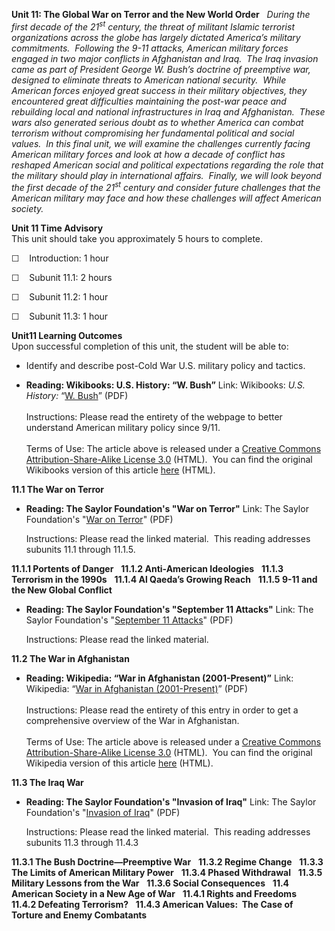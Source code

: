 **Unit 11: The Global War on Terror and the New World Order** <span
id="11"></span> 
*During the first decade of the 21<sup>st</sup> century, the threat of
militant Islamic terrorist organizations across the globe has largely
dictated America’s military commitments.  Following the 9-11 attacks,
American military forces engaged in two major conflicts in Afghanistan
and Iraq.  The Iraq invasion came as part of President George W. Bush’s
doctrine of preemptive war, designed to eliminate threats to American
national security.  While American forces enjoyed great success in their
military objectives, they encountered great difficulties maintaining the
post-war peace and rebuilding local and national infrastructures in Iraq
and Afghanistan.  These wars also generated serious doubt as to whether
America can combat terrorism without compromising her fundamental
political and social values.  In this final unit, we will examine the
challenges currently facing American military forces and look at how a
decade of conflict has reshaped American social and political
expectations regarding the role that the military should play in
international affairs.  Finally, we will look beyond the first decade of
the 21<sup>st</sup> century and consider future challenges that the
American military may face and how these challenges will affect American
society.*

**Unit 11 Time Advisory**  
This unit should take you approximately 5 hours to complete.

☐    Introduction: 1 hour

☐    Subunit 11.1: 2 hours

☐    Subunit 11.2: 1 hour

☐    Subunit 11.3: 1 hour

**Unit11 Learning Outcomes**  
Upon successful completion of this unit, the student will be able to:

-   Identify and describe post-Cold War U.S. military policy and
    tactics.

-   **Reading: Wikibooks: U.S. History: “W. Bush”**
    Link: Wikibooks: *U.S. History:* “[W.
    Bush](http://www.saylor.org/site/wp-content/uploads/2011/03/W-Bush.pdf)”
    (PDF)  
        
     Instructions: Please read the entirety of the webpage to better
    understand American military policy since 9/11.  
        
     Terms of Use: The article above is released under a [Creative
    Commons Attribution-Share-Alike License
    3.0](http://creativecommons.org/licenses/by-sa/3.0/) (HTML).  You
    can find the original Wikibooks version of this article
    [here](http://en.wikibooks.org/wiki/US_History/W_Bush) (HTML).

**11.1 The War on Terror** <span id="11.1"></span> 
-   **Reading: The Saylor Foundation's "War on Terror"**
    Link: The Saylor Foundation's "[War on
    Terror](http://www.saylor.org/site/wp-content/uploads/2011/06/War-on-Terror-FINAL.pdf)"
    (PDF)  
      
     Instructions: Please read the linked material.  This reading
    addresses subunits 11.1 through 11.1.5.

**11.1.1 Portents of Danger** <span id="11.1.1"></span> 
**11.1.2 Anti-American Ideologies** <span id="11.1.2"></span> 
**11.1.3 Terrorism in the 1990s** <span id="11.1.3"></span> 
**11.1.4 Al Qaeda’s Growing Reach** <span id="11.1.4"></span> 
**11.1.5 9-11 and the New Global Conflict** <span id="11.1.5"></span> 
-   **Reading: The Saylor Foundation's "September 11 Attacks"**
    Link: The Saylor Foundation's "[September 11
    Attacks](http://www.saylor.org/site/wp-content/uploads/2011/06/September-11-Attacks-FINAL.pdf)"
    (PDF)  
      
     Instructions: Please read the linked material.

**11.2 The War in Afghanistan** <span id="11.2"></span> 
-   **Reading: Wikipedia: “War in Afghanistan (2001-Present)”**
    Link: Wikipedia: “[War in Afghanistan
    (2001-Present)](http://www.saylor.org/site/wp-content/uploads/2011/03/War-in-Afghanistan-2001-present.pdf)”
    (PDF)  
        
     Instructions: Please read the entirety of this entry in order to
    get a comprehensive overview of the War in Afghanistan.  
        
     Terms of Use: The article above is released under a [Creative
    Commons Attribution-Share-Alike License
    3.0](http://creativecommons.org/licenses/by-sa/3.0/) (HTML).  You
    can find the original Wikipedia version of this article
    [here](http://en.wikipedia.org/wiki/War_in_Afghanistan_%282001-present%29)
    (HTML).

**11.3 The Iraq War** <span id="11.3"></span> 
-   **Reading: The Saylor Foundation's "Invasion of Iraq"**
    Link: The Saylor Foundation's "[Invasion of
    Iraq](http://www.saylor.org/site/wp-content/uploads/2011/06/Invasion-of-Iraq-FINAL.pdf)"
    (PDF)  
      
     Instructions: Please read the linked material.  This reading
    addresses subunits 11.3 through 11.4.3

**11.3.1 The Bush Doctrine—Preemptive War** <span id="11.3.1"></span> 
**11.3.2 Regime Change** <span id="11.3.2"></span> 
**11.3.3 The Limits of American Military Power** <span
id="11.3.3"></span> 
**11.3.4 Phased Withdrawal** <span id="11.3.4"></span> 
**11.3.5 Military Lessons from the War** <span id="11.3.5"></span> 
**11.3.6 Social Consequences** <span id="11.3.6"></span> 
**11.4 American Society in a New Age of War** <span id="11.4"></span> 
**11.4.1 Rights and Freedoms** <span id="11.4.1"></span> 
**11.4.2 Defeating Terrorism?** <span id="11.4.2"></span> 
**11.4.3 American Values:  The Case of Torture and Enemy Combatants**
<span id="11.4.3"></span> 
